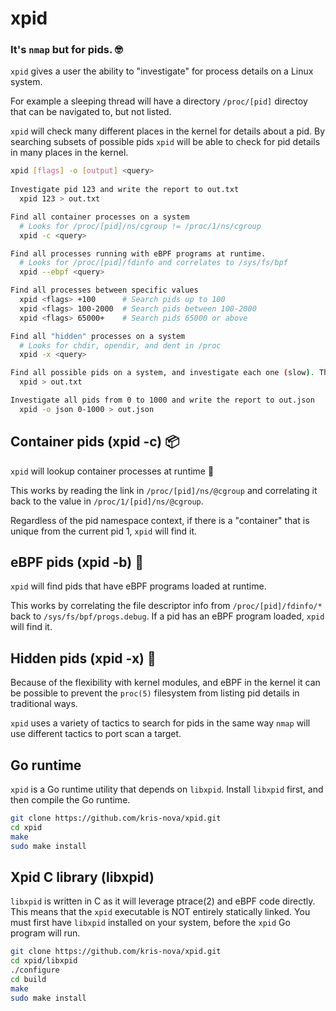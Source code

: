 # xpid 

### It's `nmap` but for pids. 🤓

`xpid` gives a user the ability to "investigate" for process details on a Linux system.

For example a sleeping thread will have a directory `/proc/[pid]` directoy that can be navigated to, but not listed.

`xpid` will check many different places in the kernel for details about a pid. 
By searching subsets of possible pids `xpid` will be able to check for pid details in many places in the kernel.

```bash
xpid [flags] -o [output] <query>
   
Investigate pid 123 and write the report to out.txt
  xpid 123 > out.txt

Find all container processes on a system 
  # Looks for /proc/[pid]/ns/cgroup != /proc/1/ns/cgroup 
  xpid -c <query>

Find all processes running with eBPF programs at runtime.
  # Looks for /proc/[pid]/fdinfo and correlates to /sys/fs/bpf
  xpid --ebpf <query>

Find all processes between specific values
  xpid <flags> +100      # Search pids up to 100
  xpid <flags> 100-2000  # Search pids between 100-2000 
  xpid <flags> 65000+    # Search pids 65000 or above

Find all "hidden" processes on a system
  # Looks for chdir, opendir, and dent in /proc
  xpid -x <query>

Find all possible pids on a system, and investigate each one (slow). The --all flag is default.
  xpid > out.txt 

Investigate all pids from 0 to 1000 and write the report to out.json
  xpid -o json 0-1000 > out.json
```

## Container pids (xpid -c) 📦

`xpid` will lookup container processes at runtime 🎉

This works by reading the link in `/proc/[pid]/ns/@cgroup` and correlating it back to the value in `/proc/1/[pid]/ns/@cgroup`.

Regardless of the pid namespace context, if there is a "container" that is unique from the current pid 1, `xpid` will find it.

## eBPF pids (xpid -b) 🐝

`xpid` will find pids that have eBPF programs loaded at runtime.

This works by correlating the file descriptor info from `/proc/[pid]/fdinfo/*` back to `/sys/fs/bpf/progs.debug`. 
If a pid has an eBPF program loaded, `xpid` will find it.

## Hidden pids (xpid -x) 🙈

Because of the flexibility with kernel modules, and eBPF in the kernel it can be possible to prevent the `proc(5)` filesystem from listing pid details in traditional ways.

`xpid` uses a variety of tactics to search for pids in the same way `nmap` will use different tactics to port scan a target.

## Go runtime

`xpid` is a Go runtime utility that depends on `libxpid`.
Install `libxpid` first, and then compile the Go runtime.

```bash
git clone https://github.com/kris-nova/xpid.git
cd xpid
make
sudo make install
```

## Xpid C library (libxpid)

`libxpid` is written in C as it will leverage ptrace(2) and eBPF code directly. 
This means that the `xpid` executable is NOT entirely statically linked. 
You must first have `libxpid` installed on your system, before the `xpid` Go program will run.

```bash 
git clone https://github.com/kris-nova/xpid.git
cd xpid/libxpid
./configure
cd build
make
sudo make install
```

